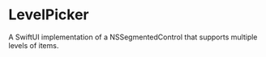 # LevelPicker
A SwiftUI implementation of a NSSegmentedControl that supports multiple levels of items.
